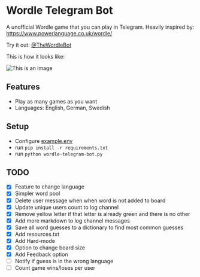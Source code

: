 # Wordle Telegram Bot
A unofficial Wordle game that you can play in Telegram.
Heavily inspired by: https://www.powerlanguage.co.uk/wordle/

Try it out: [@TheWordleBot](https://www.t.me/TheWordleBot)

This is how it looks like:

![This is an image](https://github.com/valenbar/wordle-telegram-bot/blob/main/assets/sample-output.png?raw=true)

## Features
- Play as many games as you want
- Languages: English, German, Swedish

## Setup

- Configure [example.env](https://github.com/valenbar/wordle-telegram-bot/blob/main/example.env)
- run `pip install -r requirements.txt`
- run `python wordle-telegram-bot.py`

## TODO

- [x] Feature to change language
- [x] Simpler word pool
- [x] Delete user message when when word is not added to board
- [x] Update unique users count to log channel
- [x] Remove yellow letter if that letter is already green and there is no other
- [x] Add more markdown to log channel messages
- [x] Save all word guesses to a dictionary to find most common guesses
- [x] Add resources.txt
- [x] Add Hard-mode
- [x] Option to change board size
- [x] Add Feedback option
- [ ] Notify if guess is in the wrong language
- [ ] Count game wins/loses per user
